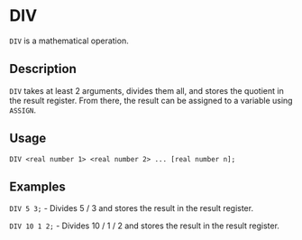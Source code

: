# DIV

`DIV` is a mathematical operation.

## Description

`DIV` takes at least 2 arguments, divides them all, and stores the quotient in the result register.
From there, the result can be assigned to a variable using `ASSIGN`.

## Usage

`DIV <real number 1> <real number 2> ... [real number n];`

## Examples

`DIV 5 3;` - Divides 5 / 3 and stores the result in the result register.

`DIV 10 1 2;` - Divides 10 / 1 / 2 and stores the result in the result register.
